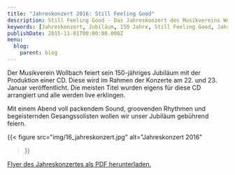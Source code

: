 ```yaml
---
title: "Jahreskonzert 2016: Still Feeling Good"
description: Still Feeling Good - Das Jahreskonzert des Musikvereins Wollbach im Jahr 2016 anlässlich des 150 jährigen Jubiläums.
keywords: [Jahreskonzert, Jubiläum, 150 Jahre, Still Feeling Good, Jahreskonzert 2016, Konzert]
publishDate: 2015-11-01T00:00:00.000Z
menu:
  blog:
    parent: blog
---
```


Der Musikverein Wollbach feiert sein 150-jähriges Jubiläum mit der
Produktion einer CD. Diese wird im Rahmen der Konzerte am 22. und 23.
Januar veröffentlicht. Die meisten Titel wurden eigens für diese CD
arrangiert und alle werden live erklingen.

Mit einem Abend voll packendem Sound, groovenden Rhythmen und begeisternden
Gesangssolisten wollen wir unser Jubiläum gebührend feiern.

{{< figure src="img/16_jahreskonzert.jpg"
           alt="Jahreskonzert 2016"
>}}

[Flyer des Jahreskonzertes als PDF herunterladen.](/files/flyer/16_jahreskonzert.pdf)
